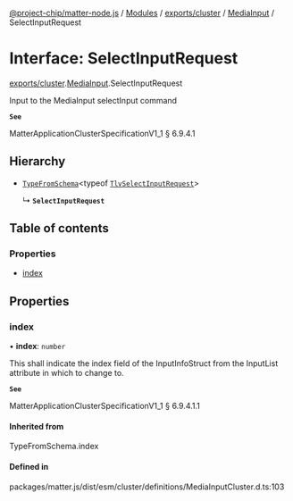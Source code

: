 [@project-chip/matter-node.js](../README.md) / [Modules](../modules.md) / [exports/cluster](../modules/exports_cluster.md) / [MediaInput](../modules/exports_cluster.MediaInput.md) / SelectInputRequest

# Interface: SelectInputRequest

[exports/cluster](../modules/exports_cluster.md).[MediaInput](../modules/exports_cluster.MediaInput.md).SelectInputRequest

Input to the MediaInput selectInput command

**`See`**

MatterApplicationClusterSpecificationV1_1 § 6.9.4.1

## Hierarchy

- [`TypeFromSchema`](../modules/exports_tlv.md#typefromschema)\<typeof [`TlvSelectInputRequest`](../modules/exports_cluster.MediaInput.md#tlvselectinputrequest)\>

  ↳ **`SelectInputRequest`**

## Table of contents

### Properties

- [index](exports_cluster.MediaInput.SelectInputRequest.md#index)

## Properties

### index

• **index**: `number`

This shall indicate the index field of the InputInfoStruct from the InputList attribute in which to change
to.

**`See`**

MatterApplicationClusterSpecificationV1_1 § 6.9.4.1.1

#### Inherited from

TypeFromSchema.index

#### Defined in

packages/matter.js/dist/esm/cluster/definitions/MediaInputCluster.d.ts:103
